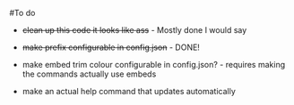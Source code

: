 #To do
- ~~clean up this code it looks like ass~~ - Mostly done I would say

- ~~make prefix configurable in config.json~~ - DONE!

- make embed trim colour configurable in config.json? - requires making the commands actually use embeds

- make an actual help command that updates automatically